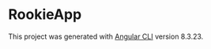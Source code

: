 # RookieApp

This project was generated with [Angular CLI](https://github.com/angular/angular-cli) version 8.3.23.
